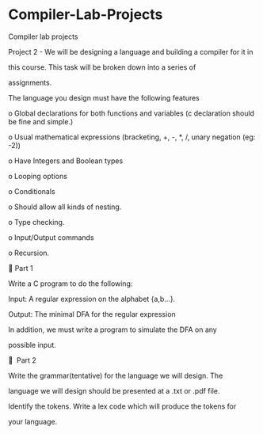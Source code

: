 # Compiler-Lab-Projects
Compiler lab projects

Project 2 - 
We will be designing a language and building a compiler for it in

this course. This task will be broken down into a series of

assignments.

The language you design must have the following features

o Global declarations for both functions and variables (c declaration should be fine and simple.)

o Usual mathematical expressions (bracketing, +, -, *, /, unary negation (eg: -2))

o Have Integers and Boolean types

o Looping options

o Conditionals

o Should allow all kinds of nesting.

o Type checking.

o Input/Output commands

o Recursion.


 Part 1 

Write a C program to do the following: 

Input: A regular expression on the alphabet {a,b...}. 

Output: The minimal DFA for the regular expression 

In addition, we must write a program to simulate the DFA on any

possible input.

  Part 2

Write the grammar(tentative) for the language we will design. The

language we will design should be presented at a .txt or .pdf file.

Identify the tokens. Write a lex code which will produce the tokens for

your language.

